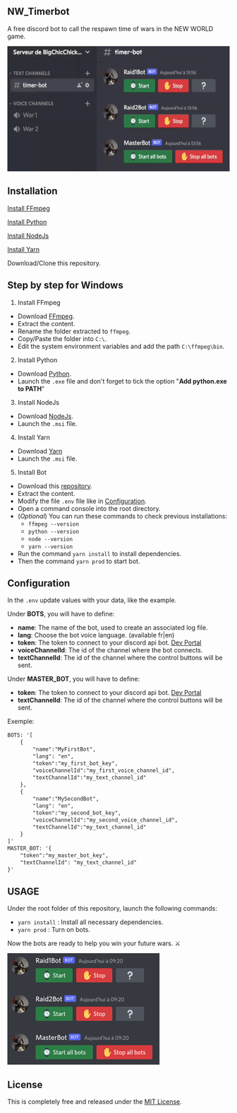 NW_Timerbot
--------------

A free discord bot to call the respawn time of wars in the NEW WORLD game.

![](https://github.com/BigChicChicken/NW_TimerBot/blob/main/demo.gif "Demo")

Installation
--------------

[Install FFmpeg](https://ffmpeg.org/)

[Install Python](https://www.python.org/)

[Install NodeJs](https://nodejs.org/)

[Install Yarn](https://yarnpkg.com/)

Download/Clone this repository.

Step by step for Windows
--------------
1. Install FFmpeg
- Download [FFmpeg](https://www.gyan.dev/ffmpeg/builds/ffmpeg-git-full.7z).
- Extract the content.
- Rename the folder extracted to `ffmpeg`.
- Copy/Paste the folder into `C:\`.
- Edit the system environment variables and add the path `C:\ffmpeg\bin`.

2. Install Python
- Download [Python](https://www.python.org/ftp/python/3.11.0/python-3.11.0-amd64.exe).
- Launch the `.exe` file and don't forget to tick the option "**Add python.exe to PATH**"

3. Install NodeJs
- Download [NodeJs](https://nodejs.org/dist/v18.12.0/node-v18.12.0-x64.msi).
- Launch the `.msi` file.

4. Install Yarn
- Download [Yarn](https://github.com/yarnpkg/yarn/releases/download/v1.22.19/yarn-1.22.19.msi)
- Launch the `.msi` file.

5. Install Bot
- Download this [repository](https://codeload.github.com/BigChicChicken/NW_TimerBot/zip/refs/heads/main).
- Extract the content.
- Modify the file `.env` file like in [Configuration](https://github.com/BigChicChicken/NW_TimerBot#configuration).
- Open a command console into the root directory.
- (*Optional*) You can run these commands to check previous installations:
  - `ffmpeg --version`
  - `python --version`
  - `node --version`
  - `yarn --version`
- Run the command `yarn install` to install dependencies.
- Then the command `yarn prod` to start bot.

Configuration
--------------
In the `.env` update values with your data, like the example.

Under **BOTS**, you will have to define:
- **name**: The name of the bot, used to create an associated log file.
- **lang**: Choose the bot voice language. (available fr|en)
- **token**: The token to connect to your discord api bot. [Dev Portal](https://discord.com/developers)
- **voiceChannelId**: The id of the channel where the bot connects.
- **textChannelId**: The id of the channel where the control buttons will be sent.

Under **MASTER_BOT**, you will have to define:
- **token**: The token to connect to your discord api bot. [Dev Portal](https://discord.com/developers)
- **textChannelId**: The id of the channel where the control buttons will be sent.

Exemple:
```dotenv
BOTS: '[
    {
        "name":"MyFirstBot",
        "lang": "en",
        "token":"my_first_bot_key",
        "voiceChannelId":"my_first_voice_channel_id",
        "textChannelId":"my_text_channel_id"
    },
    {
        "name":"MySecondBot",
        "lang": "en",
        "token":"my_second_bot_key",
        "voiceChannelId":"my_second_voice_channel_id",
        "textChannelId":"my_text_channel_id"
    }
]'
MASTER_BOT: '{
    "token":"my_master_bot_key",
    "textChannelId": "my_text_channel_id"
}'
```

USAGE
----------

Under the root folder of this repository, launch the following commands:
- `yarn install` : Install all necessary dependencies.
- `yarn prod` : Turn on bots.

Now the bots are ready to help you win your future wars. ⚔️

![](https://github.com/BigChicChicken/NW_TimerBot/blob/main/screenshot.png "Screenshot")

License
----------

This is completely free and released under the [MIT License](https://github.com/BigChicChicken/NW_TimerBot/blob/main/LICENSE).
